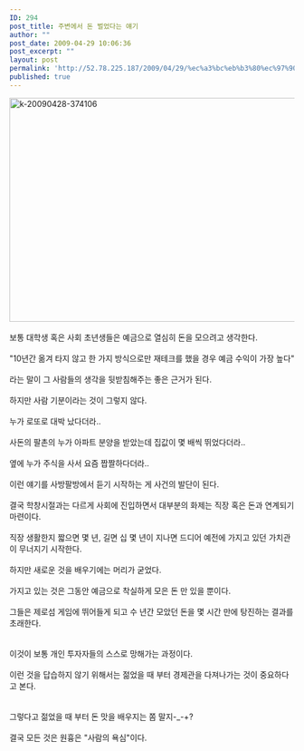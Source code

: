 ```yaml
---
ID: 294
post_title: 주변에서 돈 벌었다는 얘기
author: ""
post_date: 2009-04-29 10:06:36
post_excerpt: ""
layout: post
permalink: 'http://52.78.225.187/2009/04/29/%ec%a3%bc%eb%b3%80%ec%97%90%ec%84%9c-%eb%8f%88-%eb%b2%8c%ec%97%88%eb%8b%a4%eb%8a%94-%ec%96%98%ea%b8%b0/'
published: true
---
```

<IMG class="alignnone size-full wp-image-505" title=k-20090428-374106 height=395 alt=k-20090428-374106 src="http://www.freeism.co.kr/wordpress/wp-content/uploads/2009/04/k-20090428-374106.png" width=585><BR><BR>보통 대학생 혹은 사회 초년생들은 예금으로 열심히 돈을 모으려고 생각한다.<BR><BR>"10년간 옮겨 타지 않고 한 가지 방식으로만 재테크를 했을 경우 예금 수익이 가장 높다"<BR><BR>라는 말이 그 사람들의 생각을 뒷받침해주는 좋은 근거가 된다.<BR><BR>하지만 사람 기분이라는 것이 그렇지 않다.<BR><BR>누가 로또로 대박 났다더라..<BR><BR>사돈의 팔촌의 누가 아파트 분양을 받았는데 집값이 몇 배씩 뛰었다더라..<BR><BR>옆에 누가 주식을 사서 요즘 짭짤하다더라..<BR><BR>이런 얘기를 사방팔방에서 듣기 시작하는 게 사건의 발단이 된다.<BR><BR>결국 학창시절과는 다르게 사회에 진입하면서 대부분의 화제는 직장 혹은 돈과 연계되기 마련이다.<BR><BR>직장 생활한지 짧으면 몇 년, 길면 십 몇 년이 지나면 드디어 예전에 가지고 있던 가치관이 무너지기 시작한다.<BR><BR>하지만 새로운 것을 배우기에는 머리가 굳었다.<BR><BR>가지고 있는 것은 그동안 예금으로 착실하게 모은 돈 만 있을 뿐이다.<BR><BR>그들은 제로섬 게임에 뛰어들게 되고 수 년간 모았던 돈을 몇 시간 만에 탕진하는 결과를 초래한다.<BR><BR><BR>이것이 보통 개인 투자자들의 스스로 망해가는 과정이다.<BR><BR>이런 것을 답습하지 않기 위해서는 젊었을 때 부터 경제관을 다져나가는 것이 중요하다고 본다.<BR><BR><BR>그렇다고 젊었을 때 부터 돈 맛을 배우지는 쫌 말지-_-+?<BR><BR>결국 모든 것은 원흉은 "사람의 욕심"이다.